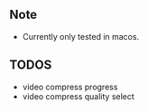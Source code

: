 ## Note

- Currently only tested in macos.

## TODOS

- video compress progress
- video compress quality select
